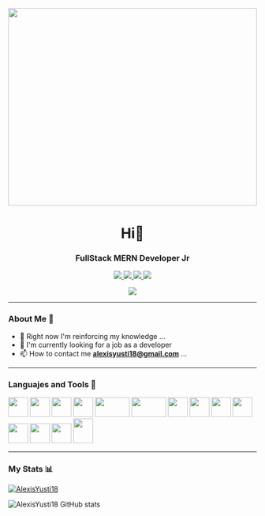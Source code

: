 <div id="header" align="center">
    <img src="https://media.giphy.com/media/bGgsc5mWoryfgKBx1u/giphy.gif" width="100%" height="400"/>
    <h1 align="center">Hi👋</h1>
    <h3 align="center">FullStack MERN Developer Jr</h3>
</div>
<div align="center">
    <a href="https://www.linkedin.com/in/alexisyusti">
        <img src="https://img.shields.io/badge/LinkedIn-0077B5?style=for-the-badge&logo=linkedin&logoColor=white">
    </a>
    <a href="mailto:alexisyusti18@gmail.com">
        <img src="https://img.shields.io/badge/Gmail-D14836?style=for-the-badge&logo=gmail&logoColor=white"/>
    </a>
    <a href="https://www.instagram.com/ale.yusti/">
        <img src="https://img.shields.io/badge/Instagram-E4405F?style=for-the-badge&logo=instagram&logoColor=white"/>
    </a>
    <a href="https://discord.gg/uKSc6KNX">
        <img src="https://img.shields.io/badge/Discord-7289DA?style=for-the-badge&logo=discord&logoColor=white"/>
    </a>
    <p align="center">
        <img align="center" src="https://profile-counter.glitch.me/AlexisYusti18/count.svg"/>
    </p>
</div>

---
### About Me 🧑

- 🌱 Right now I'm reinforcing my knowledge ...
- 💬 I'm currently looking for a job as a developer
- 📫 How to contact me **alexisyusti18@gmail.com** ...
<!-- - 🌎 Website [name] (Link) -->

---

<div align="left">
    <h3>Languajes and Tools 🔨</h3>
    <img src="https://cdn.jsdelivr.net/gh/devicons/devicon/icons/html5/html5-original.svg"  width="40" height="40"/> 
    <img src="https://cdn.jsdelivr.net/gh/devicons/devicon/icons/css3/css3-original.svg" width="40" height="40"/>
    <img src="https://cdn.jsdelivr.net/gh/devicons/devicon/icons/javascript/javascript-plain.svg" width="40" height="40"/>
    <img src="https://cdn.jsdelivr.net/gh/devicons/devicon/icons/bootstrap/bootstrap-original.svg" width="40" height="40"/>
    <img src="https://www.enfoquegaussiano.com/wp-content/uploads/Google-Fonts-Logo.png" width="70" height="40"/>
    <img src="https://miro.medium.com/max/440/1*J3G3akaMpUOLegw0p0qthA.png" width="70" height="40"/>
    <img src="https://cdn-icons-png.flaticon.com/512/136/136525.png" width="40" height="40"/>
    <img src="https://cdn.jsdelivr.net/gh/devicons/devicon/icons/react/react-original.svg" width="40" height="40"/>
    <img src="https://cdn.jsdelivr.net/gh/devicons/devicon/icons/nodejs/nodejs-original-wordmark.svg" width="40" height="40"/>
    <img src="https://cdn.jsdelivr.net/gh/devicons/devicon/icons/express/express-original.svg" width="40" height="40"/>
    <img src="https://cdn.jsdelivr.net/gh/devicons/devicon/icons/mongodb/mongodb-original-wordmark.svg" width="40" height="40"/>
    <img src="https://cdn.jsdelivr.net/gh/devicons/devicon/icons/redux/redux-original.svg"  width="40" height="40"/>
    <img src="https://uxwing.com/wp-content/themes/uxwing/download/brands-and-social-media/postman-icon.png" width="40" height="40"/>
    <img src="https://raw.githubusercontent.com/kristerkari/react-native-svg-transformer/master/images/react-native-logo.png" width="40" height="50"/>
</div>

---
### My Stats 📊

[![AlexisYusti18](https://github-readme-stats.vercel.app/api/top-langs/?username=AlexisYusti18&layout=compact)](https://github.com/anuraghazra/github-readme-stats)

![AlexisYusti18 GitHub stats](https://github-readme-stats.vercel.app/api?username=AlexisYusti18&show_icons=true&theme=radical)


